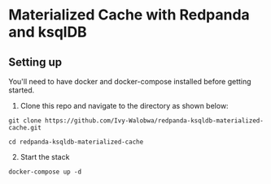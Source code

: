 # Materialized Cache with Redpanda and ksqlDB

## Setting up  
You'll need to have docker and docker-compose installed before getting started.
1. Clone this repo and navigate to the directory as shown below:

```
git clone https://github.com/Ivy-Walobwa/redpanda-ksqldb-materialized-cache.git

cd redpanda-ksqldb-materialized-cache
```


2. Start the stack
```
docker-compose up -d
```